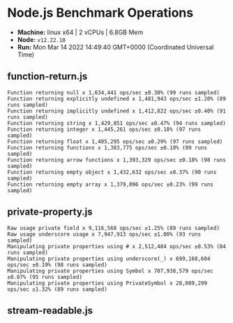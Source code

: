 # Node.js Benchmark Operations

* __Machine:__ linux x64 | 2 vCPUs | 6.8GB Mem
* __Node:__ `v12.22.10`
* __Run:__ Mon Mar 14 2022 14:49:40 GMT+0000 (Coordinated Universal Time)

## function-return.js
```
Function returning null x 1,634,441 ops/sec ±0.30% (99 runs sampled)
Function returning explicitly undefined x 1,481,943 ops/sec ±1.20% (89 runs sampled)
Function returning implicitly undefined x 1,412,822 ops/sec ±0.40% (91 runs sampled)
Function returning string x 1,429,851 ops/sec ±0.47% (94 runs sampled)
Function returning integer x 1,445,261 ops/sec ±0.18% (97 runs sampled)
Function returning float x 1,405,295 ops/sec ±0.29% (97 runs sampled)
Function returning functions x 1,383,775 ops/sec ±0.10% (99 runs sampled)
Function returning arrow functions x 1,393,329 ops/sec ±0.18% (98 runs sampled)
Function returning empty object x 1,432,632 ops/sec ±0.37% (90 runs sampled)
Function returning empty array x 1,379,096 ops/sec ±0.23% (99 runs sampled)
```
## private-property.js
```
Raw usage private field x 9,116,568 ops/sec ±1.25% (89 runs sampled)
Raw usage underscore usage x 7,947,913 ops/sec ±1.00% (93 runs sampled)
Manipulating private properties using # x 2,512,484 ops/sec ±0.53% (84 runs sampled)
Manipulating private properties using underscore(_) x 699,168,604 ops/sec ±0.19% (98 runs sampled)
Manipulating private properties using Symbol x 707,938,579 ops/sec ±0.87% (95 runs sampled)
Manipulating private properties using PrivateSymbol x 28,089,299 ops/sec ±1.32% (89 runs sampled)
```
## stream-readable.js
```
```
